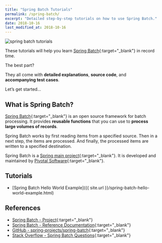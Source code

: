 ```yaml
---
title: "Spring Batch Tutorials"
permalink: /spring-batch/
excerpt: "Detailed step-by-step tutorials on how to use Spring Batch."
date: 2018-10-16
last_modified_at: 2018-10-16
---
```


<img src="{{ site.url }}/assets/images/spring-batch/spring-batch-tutorials.png" alt="spring batch tutorials" class="align-right title-image">

These tutorials will help you learn [Spring Batch](https://spring.io/projects/spring-batch){:target="_blank"} in record time.

The best part?

They all come with **detailed explanations**, **source code**, and **accompanying test cases**.

Let’s get started…

## What is Spring Batch?

[Spring Batch](https://en.wikipedia.org/wiki/Spring_Batch){:target="_blank"} is an open source framework for batch processing. It provides **reusable functions** that you can use to **process large volumes of records**.

Spring Batch works by first reading items from a specified source. Then in a next step, the items are processed. And finally, the processed items are written to a specified destination.

Spring Batch is a [Spring main project](https://spring.io/projects){:target="_blank"}. It is developed and maintained by [Pivotal Software](https://pivotal.io/){:target="_blank"}.

## Tutorials

* [Spring Batch Hello World Example]({{ site.url }}/spring-batch-hello-world-example.html)

## References

* [Spring Batch - Project](https://spring.io/projects/spring-batch){:target="_blank"}
* [Spring Batch - Reference Documentation](https://spring.io/projects/spring-batch#learn){:target="_blank"}
* [GitHub - spring-projects/spring-batch](https://github.com/spring-projects/spring-batch){:target="_blank"}
* [Stack Overflow - Spring Batch Questions](https://stackoverflow.com/questions/tagged/spring-batch){:target="_blank"}

